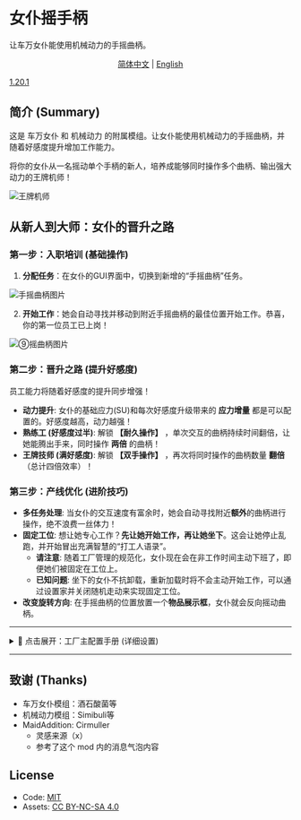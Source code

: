 # 女仆摇手柄

让车万女仆能使用机械动力的手摇曲柄。

<p align="center">
    <a href="README.md">简体中文</a> | 
    <a href="README.en_us.md">English</a>
</p>

[1.20.1](https://github.com/sch246/MaidUseHandCrank1.20.1)

## 简介 (Summary)

这是 车万女仆 和 机械动力 的附属模组。让女仆能使用机械动力的手摇曲柄，并随着好感度提升增加工作能力。

将你的女仆从一名摇动单个手柄的新人，培养成能够同时操作多个曲柄、输出强大动力的王牌机师！

![王牌机师](https://s2.loli.net/2025/09/23/uXP81c34Fn9VOQg.png)

## 从新人到大师：女仆的晋升之路

### 第一步：入职培训 (基础操作)
1.  **分配任务**：在女仆的GUI界面中，切换到新增的“手摇曲柄”任务。

![手摇曲柄图片](https://s2.loli.net/2025/09/13/icLEZt92NgwVqpA.png)

2.  **开始工作**：她会自动寻找并移动到附近手摇曲柄的最佳位置开始工作。恭喜，你的第一位员工已上岗！

![⑨摇曲柄图片](https://s2.loli.net/2025/09/13/yrZ3Yo1qBUazGIL.png)

### 第二步：晋升之路 (提升好感度)

员工能力将随着好感度的提升同步增强！

- **动力提升**: 女仆的基础应力(SU)和每次好感度升级带来的 **应力增量** 都是可以配置的。好感度越高，动力越强！
- **熟练工 (好感度过半)**: 解锁 **【耐久操作】** ，单次交互的曲柄持续时间翻倍，让她能腾出手来，同时操作 **两倍** 的曲柄！
- **王牌技师 (满好感度)**: 解锁 **【双手操作】** ，再次将同时操作的曲柄数量 **翻倍** （总计四倍效率）！

### 第三步：产线优化 (进阶技巧)
- **多任务处理**: 当女仆的交互速度有富余时，她会自动寻找附近**额外**的曲柄进行操作，绝不浪费一丝体力！
- **固定工位**: 想让她专心工作？**先让她开始工作，再让她坐下**。这会让她停止乱跑，并开始冒出充满智慧的“打工人语录”。
  - **请注意**: 随着工厂管理的规范化，女仆现在会在非工作时间主动下班了，即便她们被固定在工位上。
  - **已知问题**: 坐下的女仆不抗卸载，重新加载时将不会主动开始工作，可以通过设置家并关闭随机走动来实现固定工位。
- **改变旋转方向**: 在手摇曲柄的位置放置一个**物品展示框**，女仆就会反向摇动曲柄。

---

<details>
<summary>🔧 点击展开：工厂主配置手册 (详细设置)</summary>

现在，所有配置项都在游戏中清晰地分为三类，方便你精细管理。

### 通用

| 配置项   | 默认值 | 说明                        |
|:------|:---:|:--------------------------|
| 任务优先级 | `5` | 手摇曲柄任务的优先级。修改后需重新设置任务以生效。 |

### 行为

| 配置项           |   默认值    | 说明                                       |
|:--------------|:--------:|:-----------------------------------------|
| 中心搜索半径(block) | `0` (自动) | 以工作中心（玩家/家）为圆心的搜索半径。两个半径满足其一即可。          |
| 女仆搜索半径(block) | `0` (自动) | 以女仆自身为圆心的搜索半径。两个半径满足其一即可。                |
| 交互距离(block)   |   `4`    | 女仆与曲柄的最大交互距离。                            |
| 聪明女仆          |  `true`  | 女仆会在赶到手柄前锁定目标曲柄以防止争抢。                    |
| 随机走动          |  `true`  | 允许女仆“带薪摸鱼”。关闭可稳定生产线，但会增加女仆的“工作压力”（触发气泡）。 |
| 展示框反转         |  `true`  | 允许使用物品展示框反转女仆的操作方向。                      |

### 工作

| 配置项          |  默认值   | 说明                                 |
|:-------------|:------:|:-----------------------------------|
| 聊天气泡间隔(tick) | `600`  | “打工人语录”的平均出现间隔。                    |
| 交互间隔(tick)   |  `8`   | 摇动曲柄的频率。需要比持续时间小 1~2 tick 以维持持续转动。 |
| 持续时间(tick)   |  `10`  | 每次交互，曲柄能持续转动的时间。                   |
| 基础应力(su)     | `256`  | 女仆的初始动力水平。                         |
| 应力增量(su)     |  `10`  | 女仆的成长潜力。每提升一级好感度，应力增加的数值。          |
| 耐久操作         | `true` | 好感度过半时，单次交互的曲柄持续时间翻倍。                     |
| 双手操作         | `true` | 好感度满级时，双手操作。                     |

</details>

---

## 致谢 (Thanks)

- 车万女仆模组：酒石酸菌等
- 机械动力模组：Simibuli等
- MaidAddition: Cirmuller
  - 灵感来源（x）
  - 参考了这个 mod 内的消息气泡内容

## License
- Code: [MIT](https://mit-license.org/)
- Assets: [CC BY-NC-SA 4.0](https://creativecommons.org/licenses/by-nc-sa/4.0/deed.zh-hans)
